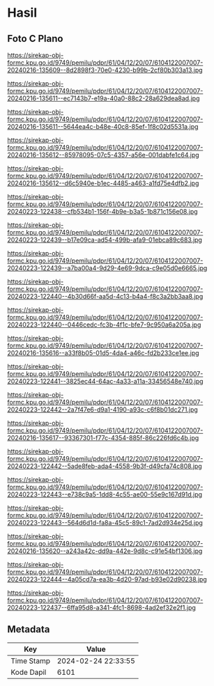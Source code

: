 # Hasil

## Foto C Plano

https://sirekap-obj-formc.kpu.go.id/9749/pemilu/pdpr/61/04/12/20/07/6104122007007-20240216-135609--8d2898f3-70e0-4230-b99b-2cf80b303a13.jpg

https://sirekap-obj-formc.kpu.go.id/9749/pemilu/pdpr/61/04/12/20/07/6104122007007-20240216-135611--ec7143b7-e19a-40a0-88c2-28a629dea8ad.jpg

https://sirekap-obj-formc.kpu.go.id/9749/pemilu/pdpr/61/04/12/20/07/6104122007007-20240216-135611--5644ea4c-b48e-40c8-85ef-1f8c02d5531a.jpg

https://sirekap-obj-formc.kpu.go.id/9749/pemilu/pdpr/61/04/12/20/07/6104122007007-20240216-135612--85978095-07c5-4357-a56e-001dabfe1c64.jpg

https://sirekap-obj-formc.kpu.go.id/9749/pemilu/pdpr/61/04/12/20/07/6104122007007-20240216-135612--d6c5940e-b1ec-4485-a463-a1fd75e4dfb2.jpg

https://sirekap-obj-formc.kpu.go.id/9749/pemilu/pdpr/61/04/12/20/07/6104122007007-20240223-122438--cfb534b1-156f-4b9e-b3a5-1b871c156e08.jpg

https://sirekap-obj-formc.kpu.go.id/9749/pemilu/pdpr/61/04/12/20/07/6104122007007-20240223-122439--b17e09ca-ad54-499b-afa9-01ebca89c683.jpg

https://sirekap-obj-formc.kpu.go.id/9749/pemilu/pdpr/61/04/12/20/07/6104122007007-20240223-122439--a7ba00a4-9d29-4e69-9dca-c9e05d0e6665.jpg

https://sirekap-obj-formc.kpu.go.id/9749/pemilu/pdpr/61/04/12/20/07/6104122007007-20240223-122440--4b30d66f-aa5d-4c13-b4a4-f8c3a2bb3aa8.jpg

https://sirekap-obj-formc.kpu.go.id/9749/pemilu/pdpr/61/04/12/20/07/6104122007007-20240223-122440--0446cedc-fc3b-4f1c-bfe7-9c950a6a205a.jpg

https://sirekap-obj-formc.kpu.go.id/9749/pemilu/pdpr/61/04/12/20/07/6104122007007-20240216-135616--a33f8b05-01d5-4da4-a46c-fd2b233ce1ee.jpg

https://sirekap-obj-formc.kpu.go.id/9749/pemilu/pdpr/61/04/12/20/07/6104122007007-20240223-122441--3825ec44-64ac-4a33-a11a-33456548e740.jpg

https://sirekap-obj-formc.kpu.go.id/9749/pemilu/pdpr/61/04/12/20/07/6104122007007-20240223-122442--2a7f47e6-d9a1-4190-a93c-c6f8b01dc271.jpg

https://sirekap-obj-formc.kpu.go.id/9749/pemilu/pdpr/61/04/12/20/07/6104122007007-20240216-135617--93367301-f77c-4354-885f-86c226fd6c4b.jpg

https://sirekap-obj-formc.kpu.go.id/9749/pemilu/pdpr/61/04/12/20/07/6104122007007-20240223-122442--5ade8feb-ada4-4558-9b3f-d49cfa74c808.jpg

https://sirekap-obj-formc.kpu.go.id/9749/pemilu/pdpr/61/04/12/20/07/6104122007007-20240223-122443--e738c9a5-1dd8-4c55-ae00-55e9c167d91d.jpg

https://sirekap-obj-formc.kpu.go.id/9749/pemilu/pdpr/61/04/12/20/07/6104122007007-20240223-122443--564d6d1d-fa8a-45c5-89c1-7ad2d934e25d.jpg

https://sirekap-obj-formc.kpu.go.id/9749/pemilu/pdpr/61/04/12/20/07/6104122007007-20240216-135620--a243a42c-dd9a-442e-9d8c-c91e54bf1306.jpg

https://sirekap-obj-formc.kpu.go.id/9749/pemilu/pdpr/61/04/12/20/07/6104122007007-20240223-122444--4a05cd7a-ea3b-4d20-97ad-b93e02d90238.jpg

https://sirekap-obj-formc.kpu.go.id/9749/pemilu/pdpr/61/04/12/20/07/6104122007007-20240223-122437--6ffa95d8-a341-4fc1-8698-4ad2ef32e2f1.jpg


## Metadata

| Key        | Value               |
| ---------- | ------------------- |
| Time Stamp | 2024-02-24 22:33:55 |
| Kode Dapil | 6101                |



